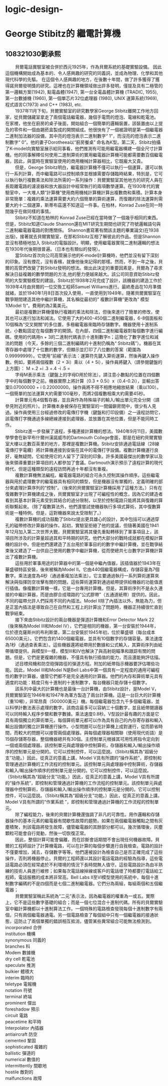 # logic-design-
# George Stibitz的 繼電計算機
## 108321030劉承熙
&nbsp;&nbsp;&nbsp;&nbsp;&nbsp;&nbsp;&nbsp;&nbsp;貝爾電話實驗室被合併於西元1925年，作為貝爾系統的基礎實驗設備。 因此這個機構開始成為基本的、令人感興趣的研究的同義詞，並成為物理、化學和其他現代科學的先驅。 在這個令人感興趣的地方，在後數十年間，做了許多獲得了獲得諾貝爾發明獎的研究。這裡也在計算機領域做出許多發明，僅提及具有二極管的第一邏輯方案(1942), 點電晶體(1947), 第一台全電晶體計算機 (TRADIC, 1955), 第一台數據機 (1960), 第一個單芯片32位處理器 (1980), UNIX 運算系統(1969), 程式語言C(1973) and C++ (1983), etc.<br>
&nbsp;&nbsp;&nbsp;&nbsp;&nbsp;&nbsp;&nbsp;&nbsp;1937年11月下旬，貝爾實驗室的研究數學家George Stibitz離開工作地方回家，從貝爾儲藏室拿走了兩個電話繼電器，幾個手電筒的燈泡、電線和乾電池。 在家裡，他坐在廚房的桌子後面，開始組合一個簡單的邏輯裝置，該裝置由以上提及的零件和一個由錫菸盒製成的開關組成。他很快有了一個被證明是第一個繼電器二進制加法器的設備，其中亮的燈泡表示二進制數字“ 1”，而沒亮的燈泡表示二進制數字“ 0”。他的妻子Dorotheea以“廚房餐桌” 命名為K型。第二天，Stibitz拍攝了K-model向實驗室展示給同事看，他們推測有可能用繼電器構建一個全尺寸計算機。他的同事解釋任何使用二進制算術的實用繼電器計算機可能都需要數百個繼電器，因此，與當時在實驗室使用的商用機械計算器相比，它既龐大又貴。<br>
&nbsp;&nbsp;&nbsp;&nbsp;&nbsp;&nbsp;&nbsp;&nbsp;但是，George Stibitz明白，繼電器計算機不僅可以執行一個運算，還可以執行一系列計算，而中繼電路可以控制順序並根據需要存儲臨時結果，特別是，它可以執行執行複數乘法和除法所需的一系列操作：貝爾實驗室其他地方的研究人員在長距離電路的濾波器和放大器設計中經常執行的兩項數學運算。在1930年代的實驗室中，一大堆人類“計算機”使用商用機械計算機計算出複數商和乘積。計算本身非常簡單：複雜的乘法運算需要大約六個簡單的算術運算，而復雜的除法運算則需要大約十二個運算，斯蒂布茲還不知道這一件事。在柏林，Konrad Zuse在同一時間幾乎在做同樣的事情。<br>
&nbsp;&nbsp;&nbsp;&nbsp;&nbsp;&nbsp;&nbsp;&nbsp;Stibitz不知道在柏林的 Konrad Zuse已經在當時做了一個幾乎相同的東西。但是，Stibitz知道Claude Shannon還在MIT研究生期間也研究了符號邏輯語句與二進制繼電器電路的對應關係。 Shannon書寫著有關該主題的畢業論文(在1938出版)，接著就去貝爾實驗室，在那和Stibitz互相了解彼此的作品。但是Shannon並沒有積極地加入 Stibitz的電腦設計。明顯，使用繼電器實現二進制邏輯的想法在1930年代後期很普遍。（日本也有類似的發現）。<br>
&nbsp;&nbsp;&nbsp;&nbsp;&nbsp;&nbsp;&nbsp;&nbsp;當Stibitz首次向公司高管展示他的K-model計算機時，他們並沒有留下深刻的印象。沒有煙花，沒有香檳，就像他後來記得的那樣。然而，不到一年之後，貝爾的高管們改變了對Stibitz發明的想法。做出此決定的重要因素是，貝爾為了尋求解決日益複雜的數學問題的方法,他的壓力便越來越大。該公司同意資助Stibitz發明的大型實驗模型的建設。Stibitz於1938年2月完成了設計，該機器的建造工作於1939年4月由貝爾的一位交換工程師Samuel Williams進行。最終產品在10月準備就緒，並於1940年1月8日首次投入使用，一直使用到1949年。隨著貝爾實驗室在戰爭期間建造其他中繼計算機，其名稱從最初的“ 複數計算機”更改為“ 模型1(Model 1)”。費用約為2萬美元。<br>
&nbsp;&nbsp;&nbsp;&nbsp;&nbsp;&nbsp;&nbsp;&nbsp;最初是複數計算機僅執行複雜的乘法和除法，但後來進行了簡單的修改，使其也可以進行加法和減法。它使用了大約400-450個二進制繼電器，6-8個面板和10個稱為“交叉開關”的多位置，多極繼電器來臨時存儲數字。機器使用十進制系統，小數點固定在每個數字的開頭。在內部，四個二進制繼電器對每個數字進行編碼，使用的代碼用n + 3的二進制代碼表示十進制數字n；這簡化了數字進位和減法的問題（今天，多餘的三個二進制編碼的十進制仍稱為“ Stibitz碼”）。機器在其寄存器中處理了十位數的數字，但顯示並打印了八位數的答案（範圍為0.99999999）。它使用“前綴”表示法：運算符先鍵入算術運算，然後再鍵入操作數。例如，要將兩個複數（2 + 3i）乘以（4 + 5i），操作員將鍵入（請參閱鍵盤的上方圖）： M +.2 +i .3 +.4 -i .5 = <br>
&nbsp;&nbsp;&nbsp;&nbsp;&nbsp;&nbsp;&nbsp;&nbsp;字母M表示乘法（鍵盤上的字母D用於除法）。請注意小數點的位置在四個數字中的每個數字之前。機器實際上將計算（0.3 + 0.5i）x（0.4-0.2i），並輸出答案0.07000000 + i 0.22000000。操作員將不得不相應地縮放結果（乘以100）。一個簡單的加法運算大約需要100毫秒，而將2個複數相乘大約需要45秒。<br>
&nbsp;&nbsp;&nbsp;&nbsp;&nbsp;&nbsp;&nbsp;&nbsp;計算單元有4個暫存器，並且與作為特殊端子的輸入/輸出單元完全分開（請參見附近的照片）。計算機本身被保存在實驗室的一間偏僻房間中，很少有人見過。操作員使用三台經過修改的電傳打字機（鍵盤和打印設備）之一遠程訪問它，該電傳打字機通過多線總線連接到處理器，並放置在其他位置，但是不能同時工作。 <br>
&nbsp;&nbsp;&nbsp;&nbsp;&nbsp;&nbsp;&nbsp;&nbsp;Stibitz進一步發展了遠程，多種連接計算機的想法。1940年9月11日，美國數學學會在新罕布什爾州漢諾威市的Dartmouth College會面，那是在紐約貝爾實驗室大樓以北數百英里的地方，那裡是複數計算機。Stibitz安排通過電話線（28線電傳打字電纜）將計算機連接到安裝在其中的電傳打字設備。複數計算機運行良好，毫無疑問，它給使用它的人留下了深刻的印象。許多美國最傑出的數學家以及後來領導重要計算項目的人都參加了會議。Dartmouth演示預示了遠程計算的現代時代，但是這種類型的遠程訪問再過十年都沒有重複。<br>
&nbsp;&nbsp;&nbsp;&nbsp;&nbsp;&nbsp;&nbsp;&nbsp;複數計算機無法編程。繼電器電路的組合可永久控制其操作順序。這些繼電器與用於處理數字的繼電器具有相同的類型，但是機器沒有單獨的，定義明確的部分來處理計算序列的“控制”。（後來的貝爾實驗室計算機採用了這種方法。）只有在復雜數字計算機建成之後，貝爾實驗室才出現了可編程性的概念，因為它的建造者看到其基本計算元素受到其結合的過分限制，以至於控制電路只能將其與復雜的算術聯繫起來。（除了複數算法外，他們還嘗試使機器執行多項式算術，其中復數算術是一種特例。但是，這對機器來說太受限制了。） <br>
&nbsp;&nbsp;&nbsp;&nbsp;&nbsp;&nbsp;&nbsp;&nbsp;複數計算機的成功鼓勵了Stibitz提出更具雄心的設計，其中包括可以通過穿孔的磁帶修改計算器的操作。起初，實驗室拒絕了他的提議，但隨著美國在1941年12月加入第二次世界大戰，貝爾實驗室將其優先重點轉移到了軍事項目上，該項目所涉及的計算量超過其和平時期的研究。他們大部分的戰時成就都在模擬計算機的設計中。但是他們還建造了五台用於軍事目的的數字中繼計算機，並在戰爭結束後又建造了一台供自己使用的數字中繼計算機，從而使總共七台數字計算機計算出了複數計算機。<br>
&nbsp;&nbsp;&nbsp;&nbsp;&nbsp;&nbsp;&nbsp;&nbsp;這些用於軍事用途的計算器中的第一個是中繼內值器，該插值器於1943年在華盛頓特區安裝，後來被稱為Model II。它由440個繼電器構成，存儲容量為7個數字。乘法速度為4秒（通過重複加法乘法）。它主要通過執行一系列算術運算來解決與指揮防空攻擊有關的問題，這些算術運算對通過紙帶提供給機器的功能值進行插值。像複數計算機一樣，它是一台專用計算機。但是，其算術序列不是永久連接的中繼計算器，而是由膠合成環路的“公式膠帶”（五通道紙帶）提供的。因此，不同的磁帶允許人們採用不同的內插法。Model II除了內插法以外，無能為力，但是正當內插法是導致自己在自然和工程上的計算出了問題時，機器正持續很忙直到戰爭結束。 <br>
&nbsp;&nbsp;&nbsp;&nbsp;&nbsp;&nbsp;&nbsp;&nbsp;接下來由Stibitz設計的兩台機器是彈道計算機和Error Detector Mark 22（後來稱為Model III和Model IV），它們是相同的機器，第一台安裝於1944年，位於德克薩斯州的布利斯堡，第二台安裝於1945年初，位於華盛頓（每台成本65000美元）。它們包含約1400個繼電器，並具有10個數字的存儲容量。乘法速度為1秒（通過查表乘法）。這些機器還將紙帶用於數據和公式輸入，其算術序列由紙帶循環提供。與模型II一樣，模型III和IV也解決了與高射砲瞄準和跟踪有關的問題。但是，它們是更複雜的機器，不僅具有執行插值的能力，而且還能夠評估描。<br>
&nbsp;&nbsp;&nbsp;&nbsp;&nbsp;&nbsp;&nbsp;&nbsp;述目標飛機和防空砲彈路徑的彈道方程。附加的紙帶指示機器要評估哪些功能。因此，Model III和Model N是Bell Labs中第一個具有一定程度的通用可編程性的數字計算器，儘管它們都不是完全通用的計算器。他們的內存和算術單元具有適度的功能：精度只有十進制的十進制數字，每台機器只能存儲十個數字。<br>
&nbsp;&nbsp;&nbsp;&nbsp;&nbsp;&nbsp;&nbsp;&nbsp;該系列中最大的計算機也是最後一台計算機，由Stibitz設計，是Model V，貝爾實驗室在1946年和1947年為軍方製造了兩台計算機。這是一台巨大的計算機（重10噸），非常昂貴（500000美元）機。每個繼電器包含九千多個繼電器，並以科學計數法表示處理的數字。該商店最多可以容納三十個數字，並且紙帶閱讀器可以同時輸入程序步驟和數字數據。乘法速度0.8秒。V型設計最有趣的方面是它具有兩個獨立的算術單元，每個算術單元都可以作為具有自己的內存寄存器和輸入輸出設備的獨立計算機進行操作。小型問題可以在計算機上成對運行，從而節省時間，而較大的問題可以接管兩個處理器。與每個處理器相關聯（使用現代術語）是15個存儲寄存器，整個機器總共有30個。主控制單元根據其可用性將指令定向到一個或兩個處理器。該控制單元與處理器中控制算術，存儲器和輸入/輸出操作順序的控制單元是分開的。它可以控制控件，可以這麼說。（Stibitz稱其為“超級分支”功能。）因此，從真正的意義上講，Model V具有所謂的“操作系統”，即控制和管理通過計算機的工作流程的控制單元。該控制單元與處理器中控制算術，存儲器和輸入/輸出操作順序的控制單元是分開的。它可以控制控件，可以這麼說。（Stibitz稱其為“超級分支”功能。）因此，從真正的意義上講，Model V具有所謂的“操作系統”，即控制和管理通過計算機的工作流程的控制單元。該控制單元與處理器中控制算術，存儲器和輸入/輸出操作順序的控制單元是分開的。它可以控制控件，可以這麼說。（Stibitz稱其為“超級分支”功能。）因此，從真正的意義上講，Model V具有所謂的“作業系統 ”，即控制和管理通過計算機的工作流程的控制單元。 <br>
&nbsp;&nbsp;&nbsp;&nbsp;&nbsp;&nbsp;&nbsp;&nbsp;除了編程能力，後來的貝爾計算機還強調了非凡的可靠性。用作邏輯和存儲器操作的基本元素的繼電器有間歇性故障的趨勢。如果在兩個繼電器觸點之間有灰塵積聚，則該電路將發生故障，儘管繼電器的其餘部分都可以。幾次循環後，灰塵顆粒可能會自行晃動，然後一切恢復正常。<br>
&nbsp;&nbsp;&nbsp;&nbsp;&nbsp;&nbsp;&nbsp;&nbsp;因此，整個計算可能會偏離，而在診斷會話期間不會出現任何機器故障。貝爾的工程師設計了計算機電路，可以在計算的每個步驟進行自我檢查。電路的設計不僅要增加，減去，存儲數字等等。他們還被設計為檢查自己是否正確完成了這些操作，否則將機器停止。貝爾的工程師還以其設計電話電路的經驗為指導，這些電話電路必須在經常處於不利環境的情況下長時間無人值守。這些電路設計為由半熟練的技術人員進行維修；如果每次電話線掉線或客戶的電話壞了時都要打電話給工程師，電話服務的成本將非常高。Bell Labs II至VI模型使用的系統中，每個十進制數字編碼的不是四個而是七個二進制繼電器。它們分為兩組，每組兩個和五個繼電器；<br>
&nbsp;&nbsp;&nbsp;&nbsp;&nbsp;&nbsp;&nbsp;&nbsp;貝爾實驗室稱此系統為“二元”表示法，因為繼電器的權重為一或五。實際上，它不是這些數字基礎的組合；而是一個七位混合十進制代碼。所有的貝爾實驗室中繼計算機都以十進制算法工作。一個特殊的電路檢查發現每個十進制數字有兩個，只有兩個繼電器通電。另一個電路檢查了每個組中只有一個繼電器的接通狀態，這防止了兩個單獨的錯誤相互抵消，儘管某些異常組合可能無法檢測到。<br>
incorporated 合併<br>institution 機構<br>synonymous 同義的<br>branches 科<br>Modem 數據機<br>dry cell 乾電池<br>speculate 推測<br>bulkier 體積大<br>interim 臨時的<br>teletype 電報機<br>notation 符號<br>terminal 終端<br>prominent 傑出<br>foreshadow 預示<br>circuit 電路<br>peacetime 和平時<br>Interpolator 內插器<br>antiaircraft 防空<br>cemented 鞏固<br>sophisticated 複雜的<br>ballistic 彈道的<br>numerical 數值的<br>intermittently 間歇地<br>hostile 敵對的<br>malfunctions 故障
